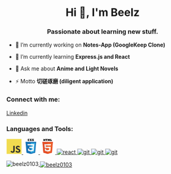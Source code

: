 <h1 align="center">Hi 👋, I'm Beelz</h1>
<h3 align="center">Passionate about learning new stuff.</h3>

- 🔭 I’m currently working on **Notes-App (GoogleKeep Clone)**

- 🌱 I’m currently learning **Express.js and React**

- 💬 Ask me about **Anime and Light Novels**

- ⚡ Motto **切磋琢磨 (diligent application)**

<h3 align="left">Connect with me:</h3>
<p align="left">
  <a href="https://www.linkedin.com/in/praveen-anabathula-0815b7139/">Linkedin</a>
</p>

<h3 align="left">Languages and Tools:</h3>
<p align="left"><a href="https://developer.mozilla.org/en-US/docs/Web/JavaScript" target="_blank" rel="noreferrer"> <img src="https://raw.githubusercontent.com/devicons/devicon/master/icons/javascript/javascript-original.svg" alt="javascript" width="40" height="40"/> </a> <a href="https://www.w3schools.com/css/" target="_blank" rel="noreferrer"> <img src="https://raw.githubusercontent.com/devicons/devicon/master/icons/css3/css3-original-wordmark.svg" alt="css3" width="40" height="40"/> </a></a> <a href="https://www.w3.org/html/" target="_blank" rel="noreferrer"> <img src="https://raw.githubusercontent.com/devicons/devicon/master/icons/html5/html5-original-wordmark.svg" alt="html5" width="40" height="40"/> </a>  <a href="https://react.dev/" target="_blank" rel="noreferrer"> <img src="https://upload.wikimedia.org/wikipedia/commons/a/a7/React-icon.svg" alt="react" width="40" height="40"/><a href="https://expressjs.com/en/4x/api.html" target="_blank" rel="noreferrer"> <img src="https://upload.wikimedia.org/wikipedia/commons/6/64/Expressjs.png" alt="git" width="auto" height="40"/><a href="https://nodejs.org/en" target="_blank" rel="noreferrer"> <img src="https://upload.wikimedia.org/wikipedia/commons/d/d9/Node.js_logo.svg" alt="git" width="auto" height="40"/> <a href="https://git-scm.com/" target="_blank" rel="noreferrer"> <img src="https://www.vectorlogo.zone/logos/git-scm/git-scm-icon.svg" alt="git" width="40" height="40"/> </p>

<p><img align="left" src="https://github-readme-stats.vercel.app/api/top-langs?username=beelz0103&show_icons=true&locale=en&layout=compact" alt="beelz0103" /></p>

<p>&nbsp;<img align="center" src="https://github-readme-stats.vercel.app/api?username=beelz0103&show_icons=true&locale=en" alt="beelz0103" /></p>

